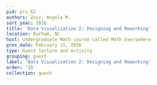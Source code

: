 ```yaml
---
pid: prs_62
authors: Zoss, Angela M.
sort_year: 2016
title: 'Data Visualization 2: Designing and Reworking'
location: Durham, NC
host: undergraduate Math course called Math Everywhere
pres_date: February 11, 2016
type: Guest lecture and activity
grouping: guest
label: 'Data Visualization 2: Designing and Reworking'
order: '15'
collection: guest
---
```

